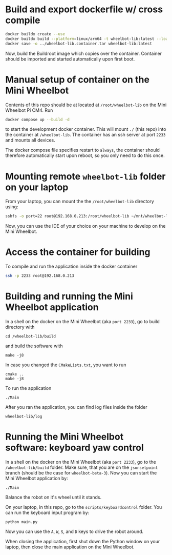 # Build and export dockerfile w/ cross compile
```bash
docker buildx create --use
docker buildx build --platform=linux/arm64 -t wheelbot-lib:latest --load .
docker save -o ../wheelbot-lib.container.tar wheelbot-lib:latest
```

Now, build the Buildroot image which copies over the container.
Container should be imported and started automatically upon first boot.

# Manual setup of container on the Mini Wheelbot
Contents of this repo should be at located at `/root/wheelbot-lib` on the Mini Wheelbot Pi CM4.
Run
```bash
docker compose up --build -d
```
to start the development docker container.
This will mount `./` (this repo) into the container at `/wheelbot-lib`.
The container has an ssh server at port `2233` and mounts all devices.

The docker compose file specifies restart to `always`, the container should therefore automatically start upon reboot, so you only need to do this once.

# Mounting remote `wheelbot-lib` folder on your laptop
From your laptop, you can mount the the `/root/wheelbot-lib` directory using:
```bash
sshfs -o port=22 root@192.168.0.213:/root/wheelbot-lib ~/mnt/wheelbot-lib
```

Now, you can use the IDE of your choice on your machine to develop on the Mini Wheelbot.

# Access the container for building
To compile and run the application inside the docker container
```bash
ssh -p 2233 root@192.168.0.213
```

# Building and running the Mini Wheelbot application
In a shell on the docker on the Mini Wheelbot (aka `port 2233`), go to build directory with
```
cd /wheelbot-lib/build
```
and build the software with
```
make -j8
```

In case you changed the `CMakeLists.txt`, you want to run
```
cmake ..
make -j8
```

To run the application
```
./Main
```

After you ran the application, you can find log files inside the folder
```
wheelbot-lib/log
```

# Running the Mini Wheelbot software: keyboard yaw control
In a shell on the docker on the Mini Wheelbot (aka `port 2233`), go to the `/wheelbot-lib/build` folder.
Make sure, that you are on the `jsonsetpoint` branch (should be the case for `wheelbot-beta-3`).
Now you can start the Mini Wheelbot application by:
```
./Main
```
Balance the robot on it's wheel until it stands.

On your laptop, in this repo, go to the `scripts/keyboardcontrol` folder.
You can run the keyboard input program by:
```
python main.py
```
Now you can use the `A`, `W`, `S`, and `D` keys to drive the robot around.

When closing the application, first shut down the Python window on your laptop, then close the main application on the Mini Wheelbot.

